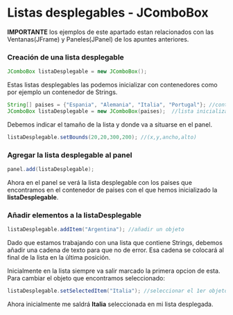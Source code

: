 # Listas desplegables - JComboBox
**IMPORTANTE** los ejemplos de este apartado estan relacionados con las Ventanas(JFrame) y Paneles(JPanel) de los apuntes anteriores.
### Creación de una lista desplegable
```java
JComboBox listaDesplegable = new JComboBox();
```
Estas listas desplegables las podemos inicializar con contenedores como por ejemplo un contenedor de Strings.
```java
String[] paises = {"Espania", "Alemania", "Italia", "Portugal"}; //contenedor de paises
JComboBox listaDesplegable = new JComboBox(paises);  //lista inicializada con el contenedor
```
Debemos indicar el tamaño de la lista y donde va a situarse en el panel.
```java
listaDesplegable.setBounds(20,20,300,200); //(x,y,ancho,alto)
```
### Agregar la lista desplegable al panel
```java
panel.add(listaDesplegable);
```
Ahora en el panel se verá la lista desplegable con los paises que encontramos en el contenedor de paises con el que hemos inicializado la **listaDesplegable**.
### Añadir elementos a la listaDesplegable
```java
listaDesplegable.addItem("Argentina"); //añadir un objeto
```
Dado que estamos trabajando con una lista que contiene Strings, debemos añadir una cadena de texto para que no de error.
Esa cadena se colocará al final de la lista en la última posición.

Inicialmente en la lista siempre va salir marcado la primera opcion de esta. Para cambiar el objeto que encontramos seleccionado:
```java
listaDesplegable.setSelectedItem("Italia"); //seleccionar el 1er objeto visto
```
Ahora inicialmente me saldrá **Italia** seleccionada en mi lista desplegada.
